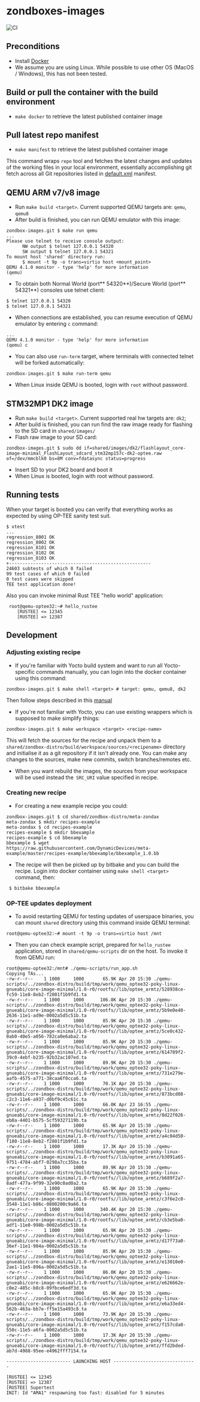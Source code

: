 # zondboxes-images
![CI](https://github.com/Zondax/ARM-TEE-Image/workflows/CI/badge.svg?branch=master)

## Preconditions

- Install [Docker](https://docs.docker.com/engine/install/)
- We assume you are using Linux. While possible to use other OS (MacOS /
  Windows), this has not been tested.

## Build or pull the container with the build environment
- `make docker` to retrieve the latest published container image

## Pull latest repo manifest
- `make manifest` to retrieve the latest published container image

This command wraps `repo` tool and fetches the latest changes and updates of
the working files in your local environment, essentially accomplishing git fetch
across all Git repositories listed in [default.xml](https://github.com/Zondax/zondbox-manifest)
manifest.

## QEMU ARM v7/v8 image

- Run `make build <target>`. Current supported QEMU targets are: `qemu`, `qemu8`
- After build is finished, you can run QEMU emulator with this image:
```
zondbox-images.git $ make run qemu
...
Please use telnet to receive console output:
      NW output $ telnet 127.0.0.1 54320
      SW output $ telnet 127.0.0.1 54321
To mount host 'shared' directory run:
      $ mount -t 9p -o trans=virtio host <mount_point>
QEMU 4.1.0 monitor - type 'help' for more information
(qemu)
```

- To obtain both Normal World (port** 54320**)/Secure World (port** 54321**)
consoles use telnet client:

```
$ telnet 127.0.0.1 54320
$ telnet 127.0.0.1 54321
```

- When connections are established, you can resume execution of QEMU emulator
by entering `c` command:

```
...
QEMU 4.1.0 monitor - type 'help' for more information
(qemu) c
```

- You can also use `run-term` target, where terminals with connected telnet
will be forked automatically:
```
zondbox-images.git $ make run-term qemu
```

- When Linux inside QEMU is booted, login with `root` without password.

## STM32MP1 DK2 image

- Run `make build <target>`. Current supported real hw targets are: `dk2`;
- After build is finished, you can run find the raw image ready for flashing
to the SD card in `shared/images/`
- Flash raw image to your SD card:

```
zondbox-images.git $ sudo dd if=shared/images/dk2/flashlayout_core-image-minimal_FlashLayout_sdcard_stm32mp157c-dk2-optee.raw of=/dev/mmcblk0 bs=8M conv=fdatasync status=progress
```

- Insert SD to your DK2 board and boot it
- When Linux is booted, login with root without password.


## Running tests

When your target is booted you can verify that everything works as expected
by using OP-TEE sanity test suit.
```
$ xtest
...
regression_8001 OK
regression_8002 OK
regression_8101 OK
regression_8102 OK
regression_8103 OK
+-----------------------------------------------------
24603 subtests of which 0 failed
99 test cases of which 0 failed
0 test cases were skipped
TEE test application done!
```

Also you can invoke minimal Rust TEE "hello world" application:
```
 root@qemu-optee32:~# hello_rustee
    [RUSTEE] <= 12345
    [RUSTEE] => 12387
```

## Development

### Adjusting existing recipe

- If you're familiar with Yocto build system and want to run all Yocto-specific
commands manually, you can login into the docker container using this command:
```
zondbox-images.git $ make shell <target> # target: qemu, qemu8, dk2
```

Then follow steps described in this [manual](https://wiki.yoctoproject.org/wiki/TipsAndTricks/Patching_the_source_for_a_recipe)

- If you're not familiar with Yocto, you can use existing wrappers which
is supposed to make simplify things:
```
zondbox-images.git $ make workspace <target> <recipe-name>
```

This will fetch the sources for the recipe and unpack them to a
`shared/zondbox-distro/build/workspace/sources/<recipename>` directory and
initialise it as a git repository if it isn't already one. You can make any
changes to the sources, make new commits, switch branches/remotes etc.
- When you want rebuild the images, the sources from your workspace will be
used instead the` SRC_URI` value specified in recipe.

### Creating new recipe

- For creating a new example recipe you could:
```
zondbox-images.git $ cd shared/zondbox-distro/meta-zondax
meta-zondax $ mkdir recipes-example
meta-zondax $ cd recipes-example
recipes-example $ mkdir bbexample
recipes-example $ cd bbexample
bbexample $ wget https://raw.githubusercontent.com/DynamicDevices/meta-example/master/recipes-example/bbexample/bbexample_1.0.bb
```

- The recipe will then be picked up by bitbake and you can build the recipe.
Login into docker container using `make shell <target>` command, then:

```
 $ bitbake bbexample
```

### OP-TEE updates deployment

- To avoid restarting QEMU for testing updates of userspace binaries, you
can mount `shared` directory using this command inside QEMU terminal:
```
root@qemu-optee32:~# mount -t 9p -o trans=virtio host /mnt
```

- Then you can check example script, prepared for `hello_rustee` application,
stored in `shared/qemu-scripts` dir on the host. To invoke it from QEMU run:
```
root@qemu-optee32:/mnt# ./qemu-scripts/run_app.sh
Copying TAs...
-rw-r--r--    1 1000     1000       65.9K Apr 20 15:30 ./qemu-scripts/../zondbox-distro/build/tmp/work/qemu_optee32-poky-linux-gnueabi/core-image-minimal/1.0-r0/rootfs//lib/optee_armtz/528938ce-fc59-11e8-8eb2-f2801f1b9fd1.ta
-rw-r--r--    1 1000     1000      106.8K Apr 20 15:30 ./qemu-scripts/../zondbox-distro/build/tmp/work/qemu_optee32-poky-linux-gnueabi/core-image-minimal/1.0-r0/rootfs//lib/optee_armtz/5b9e0e40-2636-11e1-ad9e-0002a5d5c51b.ta
-rw-r--r--    1 1000     1000       85.9K Apr 20 15:30 ./qemu-scripts/../zondbox-distro/build/tmp/work/qemu_optee32-poky-linux-gnueabi/core-image-minimal/1.0-r0/rootfs//lib/optee_armtz/5ce0c432-0ab0-40e5-a056-782ca0e6aba2.ta
-rw-r--r--    1 1000     1000       85.9K Apr 20 15:30 ./qemu-scripts/../zondbox-distro/build/tmp/work/qemu_optee32-poky-linux-gnueabi/core-image-minimal/1.0-r0/rootfs//lib/optee_armtz/614789f2-39c0-4ebf-b235-92b32ac107ed.ta
-rw-r--r--    1 1000     1000       89.9K Apr 20 15:30 ./qemu-scripts/../zondbox-distro/build/tmp/work/qemu_optee32-poky-linux-gnueabi/core-image-minimal/1.0-r0/rootfs//lib/optee_armtz/731e279e-aafb-4575-a771-38caa6f0cca6.ta
-rw-r--r--    1 1000     1000       70.1K Apr 20 15:30 ./qemu-scripts/../zondbox-distro/build/tmp/work/qemu_optee32-poky-linux-gnueabi/core-image-minimal/1.0-r0/rootfs//lib/optee_armtz/873bcd08-c2c3-11e6-a937-d0bf9c45c61c.ta
-rw-r--r--    1 1000     1000       66.0K Apr 23 16:55 ./qemu-scripts/../zondbox-distro/build/tmp/work/qemu_optee32-poky-linux-gnueabi/core-image-minimal/1.0-r0/rootfs//lib/optee_armtz/8d22f026-eb0a-4401-b575-5cf59327119b.ta
-rw-r--r--    1 1000     1000       65.9K Apr 20 15:30 ./qemu-scripts/../zondbox-distro/build/tmp/work/qemu_optee32-poky-linux-gnueabi/core-image-minimal/1.0-r0/rootfs//lib/optee_armtz/a4c04d50-f180-11e8-8eb2-f2801f1b9fd1.ta
-rw-r--r--    1 1000     1000       17.3K Apr 20 15:30 ./qemu-scripts/../zondbox-distro/build/tmp/work/qemu_optee32-poky-linux-gnueabi/core-image-minimal/1.0-r0/rootfs//lib/optee_armtz/b3091a65-9751-4784-abf7-0298a7cc35ba.ta
-rw-r--r--    1 1000     1000       89.9K Apr 20 15:30 ./qemu-scripts/../zondbox-distro/build/tmp/work/qemu_optee32-poky-linux-gnueabi/core-image-minimal/1.0-r0/rootfs//lib/optee_armtz/b689f2a7-8adf-477a-9f99-32e90c0ad0a2.ta
-rw-r--r--    1 1000     1000       65.9K Apr 20 15:30 ./qemu-scripts/../zondbox-distro/build/tmp/work/qemu_optee32-poky-linux-gnueabi/core-image-minimal/1.0-r0/rootfs//lib/optee_armtz/c3f6e2c0-3548-11e1-b86c-0800200c9a66.ta
-rw-r--r--    1 1000     1000      340.4K Apr 20 15:30 ./qemu-scripts/../zondbox-distro/build/tmp/work/qemu_optee32-poky-linux-gnueabi/core-image-minimal/1.0-r0/rootfs//lib/optee_armtz/cb3e5ba0-adf1-11e0-998b-0002a5d5c51b.ta
-rw-r--r--    1 1000     1000       65.9K Apr 20 15:30 ./qemu-scripts/../zondbox-distro/build/tmp/work/qemu_optee32-poky-linux-gnueabi/core-image-minimal/1.0-r0/rootfs//lib/optee_armtz/d17f73a0-36ef-11e1-984a-0002a5d5c51b.ta
-rw-r--r--    1 1000     1000       85.9K Apr 20 15:30 ./qemu-scripts/../zondbox-distro/build/tmp/work/qemu_optee32-poky-linux-gnueabi/core-image-minimal/1.0-r0/rootfs//lib/optee_armtz/e13010e0-2ae1-11e5-896a-0002a5d5c51b.ta
-rw-r--r--    1 1000     1000       86.0K Apr 20 15:30 ./qemu-scripts/../zondbox-distro/build/tmp/work/qemu_optee32-poky-linux-gnueabi/core-image-minimal/1.0-r0/rootfs//lib/optee_armtz/e626662e-c0e2-485c-b8c8-09fbce6edf3d.ta
-rw-r--r--    1 1000     1000       65.9K Apr 20 15:30 ./qemu-scripts/../zondbox-distro/build/tmp/work/qemu_optee32-poky-linux-gnueabi/core-image-minimal/1.0-r0/rootfs//lib/optee_armtz/e6a33ed4-562b-463a-bb7e-ff5e15a493c8.ta
-rw-r--r--    1 1000     1000       73.9K Apr 20 15:30 ./qemu-scripts/../zondbox-distro/build/tmp/work/qemu_optee32-poky-linux-gnueabi/core-image-minimal/1.0-r0/rootfs//lib/optee_armtz/f157cda0-550c-11e5-a6fa-0002a5d5c51b.ta
-rw-r--r--    1 1000     1000       17.3K Apr 20 15:30 ./qemu-scripts/../zondbox-distro/build/tmp/work/qemu_optee32-poky-linux-gnueabi/core-image-minimal/1.0-r0/rootfs//lib/optee_armtz/ffd2bded-ab7d-4988-95ee-e4962fff7154.ta

------------------------ LAUNCHING HOST -------------------------------

[RUSTEE] <= 12345
[RUSTEE] => 12387
[RUSTEE] Supertest
INIT: Id "AMA1" respawning too fast: disabled for 5 minutes
```
